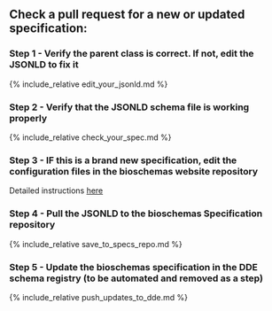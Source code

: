 ## Check a pull request for a new or updated specification:

### Step 1 - Verify the parent class is correct. If not, edit the JSONLD to fix it
{% include_relative edit_your_jsonld.md %}

### Step 2 - Verify that the JSONLD schema file is working properly
{% include_relative check_your_spec.md %}

### Step 3 - IF this is a **brand new** specification, edit the configuration files in the bioschemas website repository
Detailed instructions [here](https://hackmd.io/zGOAxx-BRfi4rDiaW9Rk4Q?both)

### Step 4 - Pull the JSONLD to the bioschemas Specification repository
{% include_relative save_to_specs_repo.md %}

### Step 5 - Update the bioschemas specification in the DDE schema registry (to be automated and removed as a step)
{% include_relative push_updates_to_dde.md %}
